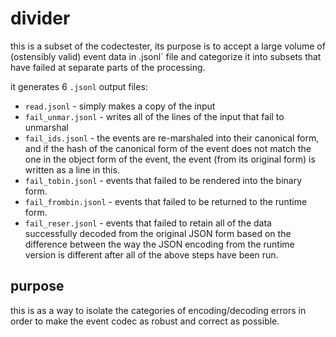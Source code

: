 # divider

this is a subset of the codectester, its purpose is to accept a large volume 
of (ostensibly valid) event data in .jsonl` file and categorize it into 
subsets that have failed at separate parts of the processing.

it generates 6 `.jsonl` output files:

- `read.jsonl` - simply makes a copy of the input
- `fail_unmar.jsonl` - writes all of the lines of the input that fail to unmarshal
- `fail_ids.jsonl` - the events are re-marshaled into their canonical form, and if the hash of the canonical form of the 
   event does not match the one in the object form of the event, the event (from its original form) is written as a line 
   in this.
- `fail_tobin.jsonl` - events that failed to be rendered into the binary form.
- `fail_frombin.jsonl` - events that failed to be returned to the runtime form.
- `fail_reser.jsonl` - events that failed to retain all of the data successfully decoded from the original JSON form based on
   the difference between the way the JSON encoding from the runtime version is different after all of the above steps
   have been run.

## purpose

this is as a way to isolate the categories of encoding/decoding errors in 
order to make the event codec as robust and correct as possible.